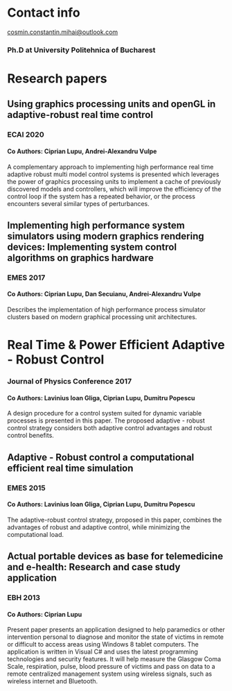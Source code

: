 # Contact info
cosmin.constantin.mihai@outlook.com
### Ph.D at University Politehnica of Bucharest

# Research papers

## Using graphics processing units and openGL in adaptive-robust real time control
### ECAI 2020
#### Co Authors: Ciprian Lupu, Andrei-Alexandru Vulpe

<p> A complementary approach to implementing high performance real time adaptive robust multi model control systems is presented which leverages the power of graphics processing units to implement a cache of previously discovered models and controllers, which will improve the efficiency of the control loop if the system has a repeated behavior, or the process encounters several similar types of perturbances.</p>

## Implementing high performance system simulators using modern graphics rendering devices: Implementing system control algorithms on graphics hardware
### EMES 2017
#### Co Authors: Ciprian Lupu, Dan Secuianu, Andrei-Alexandru Vulpe
<p> Describes the implementation of high performance process simulator clusters based on modern graphical processing unit architectures.</p>

# Real Time & Power Efficient Adaptive - Robust Control
### Journal of Physics Conference 2017
#### Co Authors: Lavinius Ioan Gliga, Ciprian Lupu, Dumitru Popescu
<p> A design procedure for a control system suited for dynamic variable processes is presented in this paper. The proposed adaptive - robust control strategy considers both adaptive control advantages and robust control benefits.</p>

## Adaptive - Robust control a computational efficient real time simulation
### EMES 2015
#### Co Authors: Lavinius Ioan Gliga, Ciprian Lupu, Dumitru Popescu
<p> The adaptive-robust control strategy, proposed in this paper, combines the advantages of robust and adaptive control, while minimizing the computational load.</p>

## Actual portable devices as base for telemedicine and e-health: Research and case study application
### EBH 2013
#### Co Authors: Ciprian Lupu
<p> Present paper presents an application designed to help paramedics or other intervention personal to diagnose and monitor the state of victims in remote or difficult to access areas using Windows 8 tablet computers. The application is written in Visual C# and uses the latest programming technologies and security features. It will help measure the Glasgow Coma Scale, respiration, pulse, blood pressure of victims and pass on data to a remote centralized management system using wireless signals, such as wireless internet and Bluetooth.</p>
